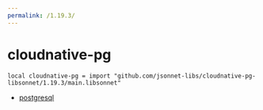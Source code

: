 ```yaml
---
permalink: /1.19.3/
---
```


# cloudnative-pg

```jsonnet
local cloudnative-pg = import "github.com/jsonnet-libs/cloudnative-pg-libsonnet/1.19.3/main.libsonnet"
```



* [postgresql](postgresql/index.md)